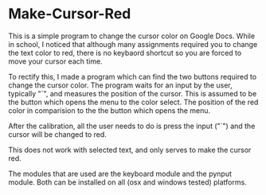 # Make-Cursor-Red

This is a simple program to change the cursor color on Google Docs. While in school, I noticed that although many assignments required you to change the text color to red, there is no keybaord shortcut so you are forced to move your cursor each time. 

To rectify this, I made a program which can find the two buttons required to change the cursor color. The program waits for an input by the user, typically "`", and measures the position of the cursor. This is assumed to be the button which opens the menu to the color select. The position of the red color in comparision to the the button which opens the menu.

After the calibration, all the user needs to do is press the input ("`") and the cursor will be changed to red.

This does not work with selected text, and only serves to make the cursor red. 

The modules that are used are the keyboard module and the pynput module. Both can be installed on all (osx and windows tested) platforms.
